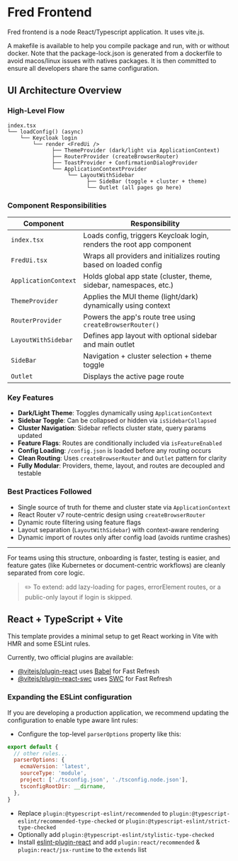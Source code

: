 # Fred Frontend

Fred frontend is a node React/Typescript application. It uses vite.js.

A makefile is available to help you compile package and run, with or without docker.
Note that the package-lock.json is generated from a dockerfile to avoid macos/linux issues with natives packages. It is then
committed to ensure all developers share the same configuration.


## UI Architecture Overview

### High-Level Flow

```text
index.tsx
└── loadConfig() (async)
    └── Keycloak login
        └── render <FredUi />
              ├── ThemeProvider (dark/light via ApplicationContext)
              ├── RouterProvider (createBrowserRouter)
              ├── ToastProvider + ConfirmationDialogProvider
              └── ApplicationContextProvider
                   └── LayoutWithSidebar
                         ├── SideBar (toggle + cluster + theme)
                         └── Outlet (all pages go here)
```

### Component Responsibilities

| Component            | Responsibility                                                        |
| -------------------- | --------------------------------------------------------------------- |
| `index.tsx`          | Loads config, triggers Keycloak login, renders the root app component |
| `FredUi.tsx`         | Wraps all providers and initializes routing based on loaded config    |
| `ApplicationContext` | Holds global app state (cluster, theme, sidebar, namespaces, etc.)    |
| `ThemeProvider`      | Applies the MUI theme (light/dark) dynamically using context          |
| `RouterProvider`     | Powers the app's route tree using `createBrowserRouter()`             |
| `LayoutWithSidebar`  | Defines app layout with optional sidebar and main outlet              |
| `SideBar`            | Navigation + cluster selection + theme toggle                         |
| `Outlet`             | Displays the active page route                                        |

### Key Features

* **Dark/Light Theme**: Toggles dynamically using `ApplicationContext`
* **Sidebar Toggle**: Can be collapsed or hidden via `isSidebarCollapsed`
* **Cluster Navigation**: Sidebar reflects cluster state, query params updated
* **Feature Flags**: Routes are conditionally included via `isFeatureEnabled`
* **Config Loading**: `/config.json` is loaded before any routing occurs
* **Clean Routing**: Uses `createBrowserRouter` and `Outlet` pattern for clarity
* **Fully Modular**: Providers, theme, layout, and routes are decoupled and testable

### Best Practices Followed

* Single source of truth for theme and cluster state via `ApplicationContext`
* React Router v7 route-centric design using `createBrowserRouter`
* Dynamic route filtering using feature flags
* Layout separation (`LayoutWithSidebar`) with context-aware rendering
* Dynamic import of routes only after config load (avoids runtime crashes)

---

For teams using this structure, onboarding is faster, testing is easier, and feature gates (like Kubernetes or document-centric workflows) are cleanly separated from core logic.

> ✏️ To extend: add lazy-loading for pages, errorElement routes, or a public-only layout if login is skipped.


## React + TypeScript + Vite

This template provides a minimal setup to get React working in Vite with HMR and some ESLint rules.

Currently, two official plugins are available:

- [@vitejs/plugin-react](https://github.com/vitejs/vite-plugin-react/blob/main/packages/plugin-react/README.md) uses [Babel](https://babeljs.io/) for Fast Refresh
- [@vitejs/plugin-react-swc](https://github.com/vitejs/vite-plugin-react-swc) uses [SWC](https://swc.rs/) for Fast Refresh

### Expanding the ESLint configuration

If you are developing a production application, we recommend updating the configuration to enable type aware lint rules:

- Configure the top-level `parserOptions` property like this:

```js
export default {
  // other rules...
  parserOptions: {
    ecmaVersion: 'latest',
    sourceType: 'module',
    project: ['./tsconfig.json', './tsconfig.node.json'],
    tsconfigRootDir: __dirname,
  },
}
```

- Replace `plugin:@typescript-eslint/recommended` to `plugin:@typescript-eslint/recommended-type-checked` or `plugin:@typescript-eslint/strict-type-checked`
- Optionally add `plugin:@typescript-eslint/stylistic-type-checked`
- Install [eslint-plugin-react](https://github.com/jsx-eslint/eslint-plugin-react) and add `plugin:react/recommended` & `plugin:react/jsx-runtime` to the `extends` list
